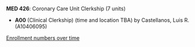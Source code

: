 **MED 426**: Coronary Care Unit Clerkship (7 units)

- **A00** (Clinical Clerkship) (time and location TBA) by Castellanos, Luis R. (A10406095)

[Enrollment numbers over time](./MED426.tsv)
